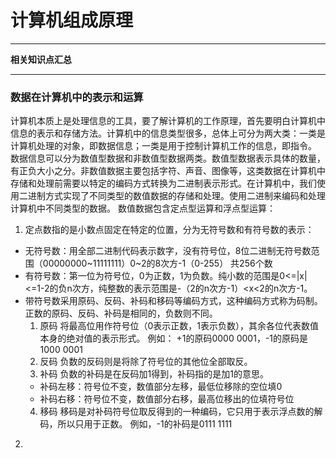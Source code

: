 # 计算机组成原理
***
**相关知识点汇总**
***
### 数据在计算机中的表示和运算
计算机本质上是处理信息的工具，要了解计算机的工作原理，首先要明白计算机中信息的表示和存储方法。计算机中的信息类型很多，总体上可分为两大类：一类是计算机处理的对象，即数据信息；一类是用于控制计算机工作的信息，即指令。
数据信息可以分为数值型数据和非数值型数据两类。数值型数据表示具体的数量，有正负大小之分。非数值数据主要包括字符、声音、图像等，这类数据在计算机中存储和处理前需要以特定的编码方式转换为二进制表示形式。在计算机中，我们使用二进制方式实现了不同类型的数值数据的存储和处理。使用二进制来编码和处理计算机中不同类型的数据。
数值数据包含定点型运算和浮点型运算：
1. 定点数指的是小数点固定在特定的位置，分为无符号数和有符号数的表示：
- 无符号数：用全部二进制代码表示数字，没有符号位，8位二进制无符号数范围（00000000~11111111）0~2的8次方-1（0-255） 共256个数
- 有符号数：第一位为符号位，0为正数，1为负数。纯小数的范围是0<=|x|<=1-2的负n次方，纯整数的表示范围是-（2的n次方-1）<x<2的n次方-1。
- 带符号数采用原码、反码、补码和移码等编码方式，这种编码方式称为码制。正数的原码、反码、补码是相同的，负数则不同。
	1. 原码
将最高位用作符号位（0表示正数，1表示负数），其余各位代表数值本身的绝对值的表示形式。
例如：
+1的原码0000 0001，-1的原码是1000 0001
	2. 反码
负数的反码则是将除了符号位的其他位全部取反。
	3. 补码
负数的补码是在反码加1得到，补码指的是加1的意思。
	- 补码左移：符号位不变，数值部分左移，最低位移除的空位填0
	- 补码右移：符号位不变，数值部分右移，最高位移出的位填符号位
	4. 移码
移码是对补码符号位取反得到的一种编码，它只用于表示浮点数的解码，所以只用于正数。
例如，-1的补码是0111 1111
2. 